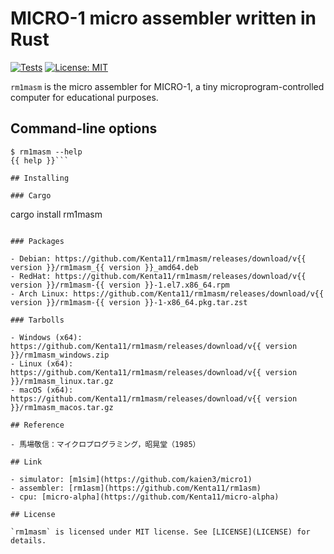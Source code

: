 # MICRO-1 micro assembler written in Rust

[![Tests](https://github.com/Kenta11/rm1masm/actions/workflows/main.yml/badge.svg)](https://github.com/Kenta11/rm1masm/actions/workflows/main.yml)
[![License: MIT](https://img.shields.io/badge/License-MIT-blue.svg)](https://opensource.org/licenses/MIT)

`rm1masm` is the micro assembler for MICRO-1, a tiny microprogram-controlled computer for educational purposes.

## Command-line options

```
$ rm1masm --help
{{ help }}```

## Installing

### Cargo

```
cargo install rm1masm
```

### Packages

- Debian: https://github.com/Kenta11/rm1masm/releases/download/v{{ version }}/rm1masm_{{ version }}_amd64.deb
- RedHat: https://github.com/Kenta11/rm1masm/releases/download/v{{ version }}/rm1masm-{{ version }}-1.el7.x86_64.rpm
- Arch Linux: https://github.com/Kenta11/rm1masm/releases/download/v{{ version }}/rm1masm-{{ version }}-1-x86_64.pkg.tar.zst

### Tarbolls

- Windows (x64): https://github.com/Kenta11/rm1masm/releases/download/v{{ version }}/rm1masm_windows.zip
- Linux (x64): https://github.com/Kenta11/rm1masm/releases/download/v{{ version }}/rm1masm_linux.tar.gz
- macOS (x64): https://github.com/Kenta11/rm1masm/releases/download/v{{ version }}/rm1masm_macos.tar.gz

## Reference

- 馬場敬信：マイクロプログラミング，昭晃堂（1985）

## Link

- simulator: [m1sim](https://github.com/kaien3/micro1)
- assembler: [rm1asm](https://github.com/Kenta11/rm1asm)
- cpu: [micro-alpha](https://github.com/Kenta11/micro-alpha)

## License

`rm1masm` is licensed under MIT license. See [LICENSE](LICENSE) for details.

